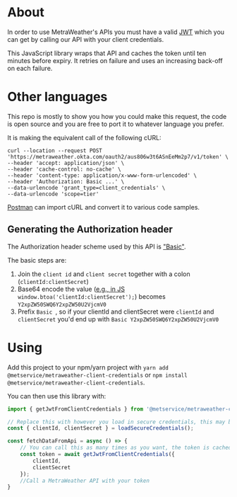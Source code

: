 # About
In order to use MetraWeather's APIs you must have a valid [JWT](https://jwt.io/) which you can get by calling our API with your client credentials.

This JavaScript library wraps that API and caches the token until ten minutes before expiry. It retries on failure and uses an increasing back-off on each failure.

# Other languages

This repo is mostly to show you how you could make this request, the code is open source and you are free to port it to whatever language you prefer.

It is making the equivalent call of the following cURL:
```
curl --location --request POST 'https://metraweather.okta.com/oauth2/aus806w3t6ASnEeMm2p7/v1/token' \
--header 'accept: application/json' \
--header 'cache-control: no-cache' \
--header 'content-type: application/x-www-form-urlencoded' \
--header 'Authorization: Basic ...' \
--data-urlencode 'grant_type=client_credentials' \
--data-urlencode 'scope=tier'
```

[Postman](https://www.postman.com/) can import cURL and convert it to various code samples.

## Generating the Authorization header
The Authorization header scheme used by this API is ["Basic"](https://developer.mozilla.org/en-US/docs/Web/HTTP/Headers/Authorization).

The basic steps are:
 1. Join the `client id` and `client secret` together with a colon (`clientId:clientSecret`)
 2. Base64 encode the value ([e.g., in JS](https://developer.mozilla.org/en-US/docs/Web/API/WindowOrWorkerGlobalScope/btoa) `window.btoa('clientId:clientSecret');`) becomes `Y2xpZW50SWQ6Y2xpZW50U2VjcmV0`
 3. Prefix `Basic `, so if your clientId and clientSecret were `clientId` and `clientSecret` you'd end up with `Basic Y2xpZW50SWQ6Y2xpZW50U2VjcmV0`

# Using
Add this project to your npm/yarn project with `yarn add @metservice/metraweather-client-credentials` or `npm install @metservice/metraweather-client-credentials`.

You can then use this library with:

```js
import { getJwtFromClientCredentials } from '@metservice/metraweather-client-credentials';

// Replace this with however you load in secure credentials, this may be from disk, environment variables, SSM/SecretsManager in AWS, etc.
const { clientId, clientSecret } = loadSecureCredentials();

const fetchDataFromApi = async () => {
	// You can call this as many times as you want, the token is cached until ten minutes before expiry.
	const token = await getJwtFromClientCredentials({
		clientId, 
		clientSecret
	});
	//Call a MetraWeather API with your token
}
```